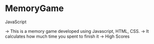 # MemoryGame
JavaScript

-> This is a memory game developed using Javascript, HTML, CSS. 
-> It calculates how much time you spent to finish it 
-> High Scores

